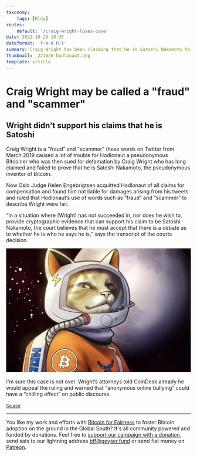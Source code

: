 ```yaml
---
taxonomy:
    tags: [Blog]
routes:
    default: '/craig-wright-loses-case'
date: 2022-10-20 18:35
dateformat: 'Y-m-d H:i'
summary: Craig Wright has been claiming that he is Satoshi Nakamoto for years. Now a court determined that Wright has not provided evidence that he is Satoshi.
thumbnail: _221020-hodlonaut.png
template: article 
---
```


# Craig Wright may be called a "fraud" and "scammer" 

## Wright didn't support his claims that he is Satoshi

Craig Wright is a "fraud" and "scammer" these words on Twitter from March 2019 caused a lot of trouble for Hodlonaut a pseudonymous Bitcoiner who was then sued for defamation by Craig Wright who has long claimed and failed to prove that he is Satoshi Nakamoto, the pseudonymous inventor of Bitcoin.

Now Oslo Judge Helen Engebrigtsen acquitted Hodlonaut of all claims for compensation and found him not liable for damages arising from his tweets and ruled that Hodlonaut’s use of words such as “fraud” and “scammer” to describe Wright were fair.

“In a situation where (Wright) has not succeeded in, nor does he wish to, provide cryptographic evidence that can support his claim to be Satoshi Nakamoto, the court believes that he must accept that there is a debate as to whether he is who he says he is,” says the transcript of the courts decision.

![Hodlonaut won defamation case](_221020-hodlonaut.png)

I'm sure this case is not over. Wright’s attorneys told CoinDesk already he would appeal the ruling and warned that “anonymous online bullying” could have a “chilling effect” on public discourse.

<small>[Source](https://cryptonews.com/news/craig-wright-defeated-lawsuit-against-hodlonaut.htm)</small>

---
You like my work and efforts with [Bitcoin for Fairness](https://bffbtc.org) to foster Bitcoin adoption on the ground in the Global South? It's all community powered and funded by donations. Feel free to [support our campaign with a donation](https://anita.link/geyser), send sats to our lightning address bff@geyser.fund or send fiat money on [Patreon](https://patreon.com/anitaposch).